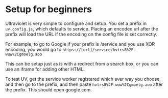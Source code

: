 # Setup for beginners

Ultraviolet is very simple to configure and setup. You set a prefix in `uv.config.js`, which defaults to service. Placing an encoded url after the prefix will load the URL if the encoding on the config file is set correctly. 

For example, to go to Google if your prefix is /service and you use XOR encoding, you would go to `https://[url]/service/hvtrs8%2F-wuw%2Cgmoelg.aoo`

This can be setup just as is with a redirect from a search box, or you can use an iframe for adding other HTML.

To test UV, get the service worker registered which ever way you choose, and then go to the prefix, and then paste `hvtrs8%2F-wuw%2Cgmoelg.aoo` after the prefix. This should open google.com. 